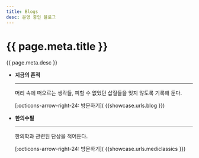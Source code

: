 ```yaml
---
title: Blogs
desc: 운영 중인 블로그
---
```


# {{ page.meta.title }}

{{ page.meta.desc }}

<div class="grid cards" markdown>

- __지금의 흔적__

    ---

    머리 속에 떠오르는 생각들, 피할 수 없었던 삽질들을 잊지 않도록 기록해 둔다.

    [:octicons-arrow-right-24: 방문하기]( {{showcase.urls.blog }})

- __한의수필__

    ---

    한의학과 관련된 단상을 적어둔다.

    [:octicons-arrow-right-24: 방문하기]( {{showcase.urls.mediclassics }})

</div>
